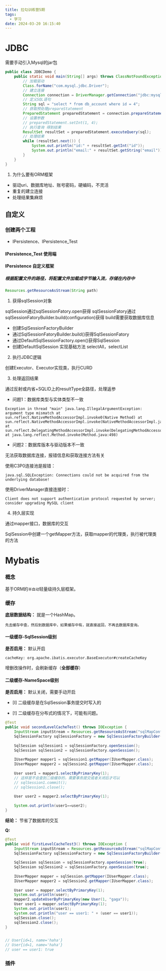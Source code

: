 ```yaml
---
title: 拉勾训练营5期
tags:
  - 学习
date: 2024-03-20 16:15:40
---
```


# JDBC

需要手动引入Mysql的jar包

```java
public class JDBCDemo {  
    public static void main(String[] args) throws ClassNotFoundException, SQLException {  
        // 加载驱动  
        Class.forName("com.mysql.jdbc.Driver");  
        // 建立连接  
        Connection connection = DriverManager.getConnection("jdbc:mysql://localhost:3306/test", "root", "12345678");  
        // 定义SQL语句  
        String sql = "select * from db_account where id = 4";  
        // 获取预处理prepareStatement  
        PreparedStatement preparedStatement = connection.prepareStatement(sql);  
        // 设置参数  
        // preparedStatement.setInt(1, 4);  
        // 执行查询 得到结果  
        ResultSet resultSet = preparedStatement.executeQuery(sql);  
        // 处理结果  
        while (resultSet.next()) {  
            System.out.println("id:" + resultSet.getInt("id"));  
            System.out.println("email:" + resultSet.getString("email"));  
        }  
    }  
}
```


1. 为什么要有ORM框架
- 驱动uri、数据库地址、账号密码，硬编码，不灵活
- 重复的建立连接
- 处理结果集麻烦


## 自定义

### 创建两个工程

- IPersistence、IPersistence_Test

#### IPersistence_Test  使用端



#### IPersistence  自定义框架

##### 根据配置文件的路径，将配置文件加载成字节输入流，存储在内存中

```java
Resources.getResourceAsStream(String path)
```



1. 获得sqlSession对象

sqlSession通过sqlSessionFatory.open获得
sqlSessionFatory通过sqlSessionFatoryBuilder.build(configuration)获得
	build需要获取数据库信息

- 创建SqlSessionFactoryBuilder
- 通过SqlSessionFatoryBuilder.build()获得SqlSessionFatory
- 通过DefaultSqlSessionFactory.open()获得SqlSession
- 创建DefaultSqlSession 实现基础方法 selectAll，selectList

2. 执行JDBC逻辑

创建Executor、Executor实现类，执行CURD



3. 处理返回结果

通过反射或内省+SQLID上的resultType全路径，处理返参

- 问题1：数据库类型与实体类型不一致
```log
Exception in thread "main" java.lang.IllegalArgumentException: argument type mismatch at sun.reflect.NativeMethodAccessorImpl.invoke0(Native Method) at sun.reflect.NativeMethodAccessorImpl.invoke(NativeMethodAccessorImpl.java:62) at sun.reflect.DelegatingMethodAccessorImpl.invoke(DelegatingMethodAccessorImpl.java:43) at java.lang.reflect.Method.invoke(Method.java:498)
```
- 问题2：数据库版本与驱动版本不一致

无法获取数据库连接，报错信息和获取连接方法有关

使用C3P0连接池是报错：
```log
java.sql.SQLException: Connections could not be acquired from the underlying database!
```

使用DriverManager直接连接时：
```
Client does not support authentication protocol requested by server; consider upgrading MySQL client

```


4. 持久层实现

通过mapper接口，数据库的交互

SqlSession中创建一个getMapper方法，获取mapper的代理类，执行被代理类的方法 


# Mybatis

### 概念
基于ORM的`半自动`轻量级持久层框架。

### 缓存

**底层数据结构：** 就是一个HashMap。

`先去缓存中查，然后到数据库中，如果缓存中有，就直接返回，不再去数据库查询。`

#### **一级缓存-SqlSession级别**


**是否启用：** 默认开启

`cacheKey: org.apache.ibatis.executor.BaseExecutor#createCacheKey`

增删改操作时，会刷新缓存（**全部缓存**）

#### **二级缓存-NameSpace级别**

**是否启用：** 默认关闭，需要手动开启

- [I] 二级缓存是在SqlSession事务提交时写入的

- [!] 二级缓存在分布式的情况下，可能有问题。

```java 
@Test  
public void secondLevelCacheTest() throws IOException {  
    InputStream inputStream = Resources.getResourceAsStream("sqlMapConfig.xml");  
    SqlSessionFactory sqlSessionFactory = new SqlSessionFactoryBuilder().build(inputStream);  
  
    SqlSession sqlSession1 = sqlSessionFactory.openSession();  
    SqlSession sqlSession2 = sqlSessionFactory.openSession();  
  
    IUserMapper mapper1 = sqlSession1.getMapper(IUserMapper.class);  
    IUserMapper mapper2 = sqlSession2.getMapper(IUserMapper.class);  
  
    User user1 = mapper1.selectByPrimaryKey(1);  
    // 这样是不会查到二级缓存的，需要事务提交或者关闭后才可以
    // sqlSession1.commit();  
    // sqlSession1.close();  
  
    User user2 = mapper2.selectByPrimaryKey(1);  
  
    System.out.println(user1==user2);  
}
```


**结论：** 节省了数据库的交互

**Q:** 
```java
@Test  
public void firstLevelCacheTest3() throws IOException {  
    InputStream inputStream = Resources.getResourceAsStream("sqlMapConfig.xml");  
    SqlSessionFactory sqlSessionFactory = new SqlSessionFactoryBuilder().build(inputStream);  
  
    SqlSession sqlSession = sqlSessionFactory.openSession(true);  
    SqlSession sqlSession2 = sqlSessionFactory.openSession(true);  
  
    IUserMapper mapper = sqlSession.getMapper(IUserMapper.class);  
    IUserMapper mapper2 = sqlSession2.getMapper(IUserMapper.class);  
  
    User user = mapper.selectByPrimaryKey(1);  
    System.out.println(user);  
    mapper2.updateUserByPrimaryKey(new User(1, "gaga"));  
    User user1 = mapper.selectByPrimaryKey(1);  
    System.out.println(user1); 
    System.out.println("user == user1: " + (user == user1)); 
    sqlSession.close();  
    sqlSession2.close();  
}


// User{id=1, name='haha'}
// User{id=1, name='haha'}
// user == user1: true

```


### 插件

